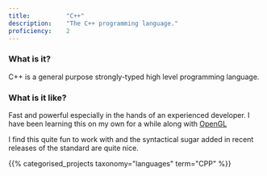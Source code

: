 ```yaml
---
title: 			"C++"
description: 	"The C++ programming language."
proficiency:	2
---
```


### What is it?
C++ is a general purpose strongly-typed high level programming language.

### What is it like?
Fast and powerful especially in the hands of an experienced developer. I have been learning this on my own for a while along with [OpenGL](/projects/opengl)

I find this quite fun to work with and the syntactical sugar added in recent releases of the standard are quite nice.

{{% categorised_projects taxonomy="languages" term="CPP" %}}